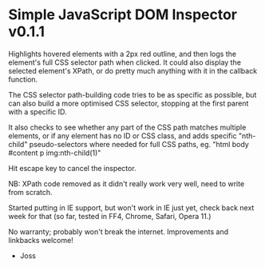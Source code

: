 Simple JavaScript DOM Inspector v0.1.1
====================================

Highlights hovered elements with a 2px red outline, and then logs the element's full 
CSS selector path when clicked. It could also display the selected element's XPath,
or do pretty much anything with it in the callback function.

The CSS selector path-building code tries to be as specific as possible, but can also
build a more optimised CSS selector, stopping at the first parent with a specific ID.

It also checks to see whether any part of the CSS path matches multiple elements, or if
any element has no ID or CSS class, and adds specific "nth-child" pseudo-selectors
where needed for full CSS paths, eg. "html body #content p img:nth-child(1)"

Hit escape key to cancel the inspector.

NB: XPath code removed as it didn't really work very well, need to write from scratch.

Started putting in IE support, but won't work in IE just yet, check back next week
for that (so far, tested in FF4, Chrome, Safari, Opera 11.)

No warranty; probably won't break the internet. Improvements and linkbacks welcome!

- Joss